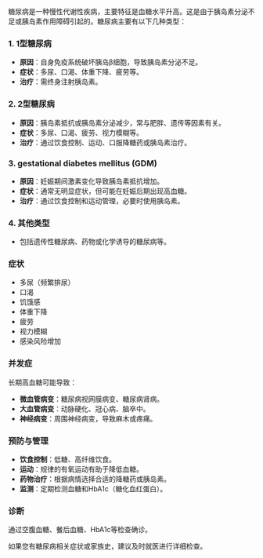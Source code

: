 <p>糖尿病是一种慢性代谢性疾病，主要特征是血糖水平升高。这是由于胰岛素分泌不足或胰岛素作用障碍引起的。糖尿病主要有以下几种类型：</p>

### 1. **1型糖尿病**
   - **原因**：自身免疫系统破坏胰岛β细胞，导致胰岛素分泌不足。
   - **症状**：多尿、口渴、体重下降、疲劳等。
   - **治疗**：需终身注射胰岛素。

### 2. **2型糖尿病**
   - **原因**：胰岛素抵抗或胰岛素分泌减少，常与肥胖、遗传等因素有关。
   - **症状**：多尿、口渴、疲劳、视力模糊等。
   - **治疗**：通过饮食控制、运动、口服降糖药或胰岛素治疗。

### 3. **gestational diabetes mellitus (GDM)**
   - **原因**：妊娠期间激素变化导致胰岛素抵抗增加。
   - **症状**：通常无明显症状，但可能在妊娠后期出现高血糖。
   - **治疗**：通过饮食控制和运动管理，必要时使用胰岛素。

### 4. **其他类型**
   - 包括遗传性糖尿病、药物或化学诱导的糖尿病等。

### 症状
- 多尿（频繁排尿）
- 口渴
- 饥饿感
- 体重下降
- 疲劳
- 视力模糊
- 感染风险增加

### 并发症
长期高血糖可能导致：
- **微血管病变**：糖尿病视网膜病变、糖尿病肾病。
- **大血管病变**：动脉硬化、冠心病、脑卒中。
- **神经病变**：周围神经病变，导致麻木或疼痛。

### 预防与管理
- **饮食控制**：低糖、高纤维饮食。
- **运动**：规律的有氧运动有助于降低血糖。
- **药物治疗**：根据病情选择合适的降糖药或胰岛素。
- **监测**：定期检测血糖和HbA1c（糖化血红蛋白）。

### 诊断
通过空腹血糖、餐后血糖、HbA1c等检查确诊。

<p>如果您有糖尿病相关症状或家族史，建议及时就医进行详细检查。</p>